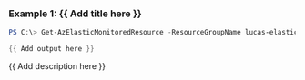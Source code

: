 ### Example 1: {{ Add title here }}
```powershell
PS C:\> Get-AzElasticMonitoredResource -ResourceGroupName lucas-elastic-test -Name elastic-pwsh02

{{ Add output here }}
```

{{ Add description here }}


